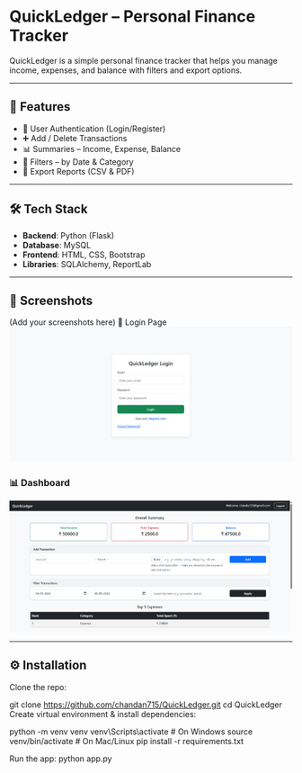 #  QuickLedger – Personal Finance Tracker

QuickLedger is a simple personal finance tracker that helps you manage income, expenses, and balance with filters and export options.

---

## 🚀 Features
- 🔐 User Authentication (Login/Register)
- ➕ Add / Delete Transactions
- 📊 Summaries – Income, Expense, Balance
- 🔎 Filters – by Date & Category
- 📑 Export Reports (CSV & PDF)

---

## 🛠 Tech Stack
- **Backend**: Python (Flask)
- **Database**: MySQL
- **Frontend**: HTML, CSS, Bootstrap
- **Libraries**: SQLAlchemy, ReportLab

---

## 📸 Screenshots
(Add your screenshots here)
🔐 Login Page
![Login](screenshots/login.png)

### 📊 Dashboard
![Dashboard](screenshots/dashboard.png)

---

## ⚙️ Installation
Clone the repo:

git clone https://github.com/chandan715/QuickLedger.git
cd QuickLedger
Create virtual environment & install dependencies:


python -m venv venv
venv\Scripts\activate   # On Windows
source venv/bin/activate  # On Mac/Linux
pip install -r requirements.txt

Run the app:
python app.py